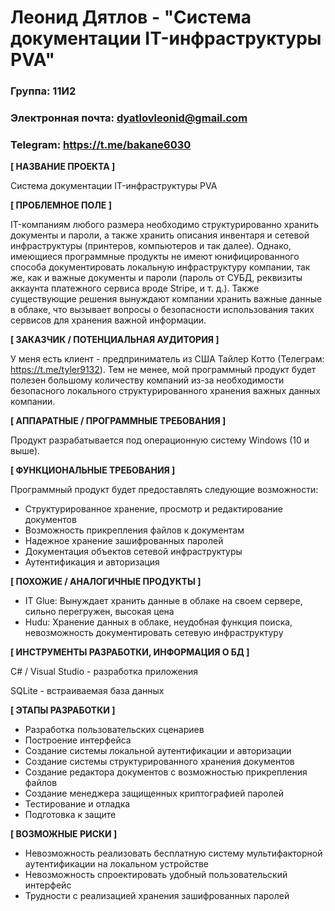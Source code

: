# Леонид Дятлов - "Система документации IT-инфраструктуры PVA"

### Группа: 11И2
### Электронная почта: dyatlovleonid@gmail.com
### Telegram: https://t.me/bakane6030


**[ НАЗВАНИЕ ПРОЕКТА ]**

Система документации IT-инфраструктуры PVA

**[ ПРОБЛЕМНОЕ ПОЛЕ ]**

IT-компаниям любого размера необходимо структурированно хранить документы и пароли, а также хранить описания инвентаря и сетевой инфраструктуры (принтеров, компьютеров и так далее). 
Однако, имеющиеся программные продукты не имеют юнифицированного способа документировать локальную инфраструктуру компании, так же, как и важные документы и пароли (пароль от СУБД, 
реквизиты аккаунта платежного сервиса вроде Stripe, и т. д.). Также существующие решения вынуждают компании хранить важные данные в облаке, что вызывает вопросы о безопасности использования таких сервисов 
для хранения важной информации.

**[ ЗАКАЗЧИК / ПОТЕНЦИАЛЬНАЯ АУДИТОРИЯ ]**

У меня есть клиент - предприниматель из США Тайлер Котто (Телеграм: https://t.me/tyler9132). Тем не менее, мой программный продукт будет полезен большому количеству компаний из-за 
необходимости безопасного локального структурированного хранения важных данных компании.

**[ АППАРАТНЫЕ / ПРОГРАММНЫЕ ТРЕБОВАНИЯ ]** 

Продукт разрабатывается под операционную систему Windows (10 и выше).

**[ ФУНКЦИОНАЛЬНЫЕ ТРЕБОВАНИЯ ]**

Программный продукт будет предоставлять следующие возможности:
* Структурированное хранение, просмотр и редактирование документов
* Возможность прикрепления файлов к документам
* Надежное хранение зашифрованных паролей
* Документация объектов сетевой инфраструктуры
* Аутентификация и авторизация

**[ ПОХОЖИЕ / АНАЛОГИЧНЫЕ ПРОДУКТЫ ]**

* IT Glue: Вынуждает хранить данные в облаке на своем сервере, сильно перегружен, высокая цена
* Hudu: Хранение данных в облаке, неудобная функция поиска, невозможность документировать сетевую инфраструктуру

**[ ИНСТРУМЕНТЫ РАЗРАБОТКИ, ИНФОРМАЦИЯ О БД ]**

C# / Visual Studio - разработка приложения

SQLite - встраиваемая база данных

**[ ЭТАПЫ РАЗРАБОТКИ ]**

* Разработка пользовательских сценариев
* Построение интерфейса
* Создание системы локальной аутентификации и авторизации
* Создание системы структурированного хранения документов
* Создание редактора документов с возможностью прикрепления файлов
* Создание менеджера защищенных криптографией паролей
* Тестирование и отладка
* Подготовка к защите

**[ ВОЗМОЖНЫЕ РИСКИ ]**

* Невозможность реализовать бесплатную систему мультифакторной аутентификации на локальном устройстве
*	Невозможность спроектировать удобный пользовательский интерфейс
*	Трудности с реализацией хранения зашифрованных паролей
